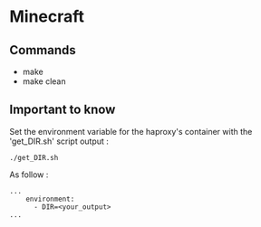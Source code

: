 # Minecraft

## Commands
* make
* make clean

## Important to know
Set the environment variable for the haproxy's container with the 'get_DIR.sh' script output :  
```
./get_DIR.sh 
```
As follow : 
```
...
    environment:
      - DIR=<your_output>
...
```
